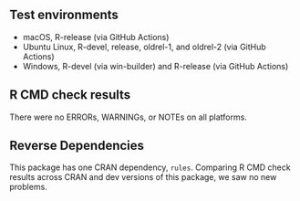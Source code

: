 ## Test environments

* macOS, R-release (via GitHub Actions)
* Ubuntu Linux, R-devel, release, oldrel-1, and oldrel-2 (via GitHub Actions)
* Windows, R-devel (via win-builder) and R-release (via GitHub Actions)

## R CMD check results

There were no ERRORs, WARNINGs, or NOTEs on all platforms.

## Reverse Dependencies

This package has one CRAN dependency, `rules`. Comparing R CMD check results across CRAN and dev versions of this package, we saw no new problems.
